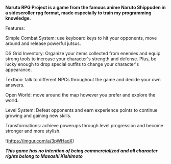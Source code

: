 **Naruto RPG Project is a game from the famous anime Naruto Shippuden in a sidescroller rpg format, made especially to train my programming knowledge.**

Features:

Simple Combat System: use keyboard keys to hit your opponents, move around and release powerful jutsus.

DS Grid Inventory: Organize your items collected from enemies and equip strong tools to increase your character's strength and defense. Plus, be lucky enough to drop special outfits to change your character's appearance.

Textbox: talk to different NPCs throughout the game and decide your own answers.

Open World: move around the map however you prefer and explore the world.

Level System: Defeat opponents and earn experience points to continue growing and gaining new skills.

Transformations: achieve powerups through level progression and become stronger and more stylish.

!(https://imgur.com/a/3pWHaoX)

***This game has no intention of being commercialized and all character rights belong to Masashi Kishimoto***
